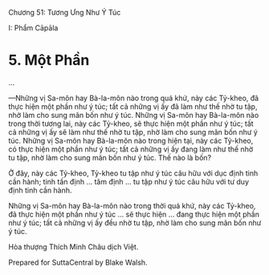  

Chương 51: Tương Ưng Như Ý Túc

I: Phẩm Cāpāla

# 5\. Một Phần

…

—Những vị Sa-môn hay Bà-la-môn nào trong quá khứ, này các Tỷ-kheo, đã thực hiện một phần như ý túc; tất cả những vị ấy đã làm như thế nhờ tu tập, nhờ làm cho sung mãn bốn như ý túc. Những vị Sa-môn hay Bà-la-môn nào trong thời tương lai, này các Tỷ-kheo, sẽ thực hiện một phần như ý túc; tất cả những vị ấy sẽ làm như thế nhờ tu tập, nhờ làm cho sung mãn bốn như ý túc. Những vị Sa-môn hay Bà-la-môn nào trong hiện tại, này các Tỷ-kheo, có thực hiện một phần như ý túc; tất cả những vị ấy đang làm như thế nhờ tu tập, nhờ làm cho sung mãn bốn như ý túc. Thế nào là bốn?

Ở đây, này các Tỷ-kheo, Tỷ-kheo tu tập như ý túc câu hữu với dục định tinh cần hành; tinh tấn định … tâm định … tu tập như ý túc câu hữu với tư duy định tinh cần hành.

Những vị Sa-môn hay Bà-la-môn nào trong thời quá khứ, này các Tỷ-kheo, đã thực hiện một phần như ý túc … sẽ thực hiện … đang thực hiện một phần như ý túc; tất cả những vị ấy đều nhờ tu tập, nhờ làm cho sung mãn bốn như ý túc.

Hòa thượng Thích Minh Châu dịch Việt.

Prepared for SuttaCentral by Blake Walsh.